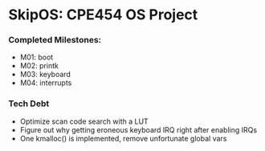 # SkipOS: CPE454 OS Project

### Completed Milestones:
- M01: boot
- M02: printk
- M03: keyboard
- M04: interrupts

### Tech Debt
- Optimize scan code search with a LUT
- Figure out why getting eroneous keyboard IRQ right after enabling IRQs
- One kmalloc() is implemented, remove unfortunate global vars